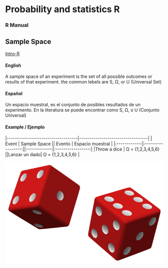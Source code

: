# Probability and statistics R
### R Manual

## Sample Space
[Intro-R](https://github.com/TheGlitchCat/probability-and-statistics-R/blob/master/01-intro.R)

#### English
A sample space of an experiment is the set of all possible outcomes or results of that experiment.
the common lebels are S, Ω, or U (Universal Set)

#### Español
Un espacio muestral, es el conjunto de posibles resultados de un experimento.
En la literatura se puede encontrar como S, Ω, o U (Conjunto Universal)

#### Example / Ejemplo

|-----------------------------------|----------------------------------|
|     Event    |    Sample Space   ||    Evento    |  Espacio muestral |
|:------------:|:-----------------:||:------------:|:-----------------:|
|Throw a dice  | Ω = {1,2,3,4,5,6} ||Lanzar un dado| Ω = {1,2,3,4,5,6} |


![Dice](src/dice.png)
